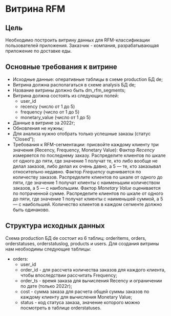 # Витрина RFM

## Цель
Необходимо построить витрину данных для RFM-классификации пользователей приложения.
Заказчик - компания, разрабатывающая приложение по доставке еды.

## Основные требования к витрине

- Исходные данные: оперативные таблицы в схеме production БД de;
- Витрина должна располагаться в схеме analysis БД de;
- Название витрины должно быть dm_rfm_segments;
- Витрина должна состоять из следующих полей:
	- user_id
	- recency (число от 1 до 5)
	- frequency (число от 1 до 5)
	- monetary_value (число от 1 до 5)
- Данные в витрине за 2022г;
- Обновления не нужны;
- Для анализа нужно отобрать только успешные заказы (статус "Closed");
- Требования к RFM-сегментации: присвойте каждому клиенту три значения (Recency, Frequency, Monetary Value):
Фактор *Recency* измеряется по последнему заказу. Распределите клиентов по шкале от одного до пяти, где значение 1 получат те,
кто либо вообще не делал заказов, либо делал их очень давно, а 5 — те, кто заказывал относительно недавно.
Фактор *Frequency* оценивается по количеству заказов. Распределите клиентов по шкале от одного до пяти,
где значение 1 получат клиенты с наименьшим количеством заказов, а 5 — с наибольшим.
Фактор *Monetary Value* оценивается по потраченной сумме. Распределите клиентов по шкале от одного до пяти,
где значение 1 получат клиенты с наименьшей суммой, а 5 — с наибольшей.
Количество клиентов в каждом сегменте должно быть одинаково. 


## Cтруктура исходных данных

Схема production  БД de состоит из 6 таблиц: orderitems, orders, orderstatuses, orderstatuslog, products и users.
Для создания витрины нам необходимы следующие таблицы:
- orders:
	- user_id
	- order_id - для рассчета количества заказов для каждого клиента, чтобы впоследствии рассчитать Frequency;
	- order_ts - время заказа для вычисления Recency и ограничении по дате (только 2022г);
	- cost - сумма заказа для расчета общей суммы заказов по каждому клиенту для вычисления Monetary Value;
	- status - код статуса заказа, значение которого можно посмотреть в таблице orderstatuses.

